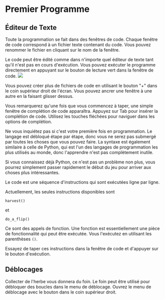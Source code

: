 # Premier Programme

## Éditeur de Texte

Toute la programmation se fait dans des fenêtres de code. Chaque fenêtre de code correspond à un fichier texte contenant du code. 
Vous pouvez renommer le fichier en cliquant sur le nom de la fenêtre.

Le code peut être édité comme dans n'importe quel éditeur de texte tant qu'il n'est pas en cours d'exécution. 
Vous pouvez exécuter le programme directement en appuyant sur le bouton de lecture vert dans la fenêtre de code.
![](PlayButton50)

Vous pouvez créer plus de fichiers de code en utilisant le bouton "+" dans le coin supérieur droit de l'écran. 
Vous pouvez ancrer une fenêtre à une autre en la faisant glisser dessus.

Vous remarquerez qu'une fois que vous commencez à taper, une simple fenêtre de complétion de code apparaîtra. 
Appuyez sur Tab pour insérer la complétion de code. 
Utilisez les touches fléchées pour naviguer dans les options de complétion.

Ne vous inquiétez pas si c'est votre première fois en programmation. Le langage est débloqué étape par étape, donc vous ne serez pas submergé par toutes les choses que vous pouvez faire. 
La syntaxe est également similaire à celle de Python, qui est l'un des langages de programmation les plus utilisés au monde, donc l'apprendre n'est pas complètement inutile.

Si vous connaissez déjà Python, ce n'est pas un problème non plus, vous pourrez simplement passer rapidement le début du jeu pour arriver aux choses plus intéressantes.

Le code est une séquence d'instructions qui sont exécutées ligne par ligne.

Actuellement, les seules instructions disponibles sont

`harvest()`

et

`do_a_flip()`

Ce sont des appels de fonction. Une fonction est essentiellement une pièce de fonctionnalité qui peut être exécutée. Vous l'exécutez en utilisant les parenthèses `()`.

Essayez de taper ces instructions dans la fenêtre de code et d'appuyer sur le bouton d'exécution.

## Déblocages

Collecter de l'herbe vous donnera du foin. Le foin peut être utilisé pour débloquer des boucles dans le menu de déblocage. Ouvrez le menu de déblocage avec le bouton dans le coin supérieur droit.